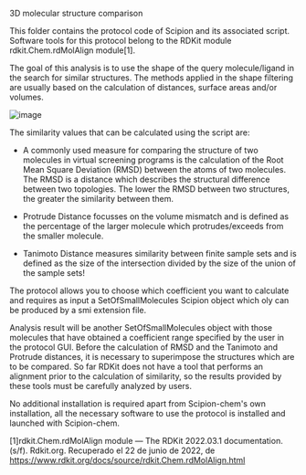 3D molecular structure comparison

This folder contains the protocol code of Scipion and its associated script. Software tools for this protocol belong to the RDKit module rdkit.Chem.rdMolAlign module[1]. 

The goal of this analysis is to use the shape of the query molecule/ligand in the search for similar structures. 
The methods applied in the shape filtering are usually based on the calculation of distances, surface areas and/or volumes.

![image](https://user-images.githubusercontent.com/83068588/175064994-6df51e74-933d-4dfb-8530-4b70653e6ebe.png)


The similarity values that can be calculated using the script are: 

- A commonly used measure for comparing the structure of two molecules in virtual screening programs is the calculation of the Root Mean Square Deviation (RMSD) between the atoms of two molecules. The RMSD is a distance which describes the structural difference between two topologies. The lower the RMSD between two structures, the greater the similarity between them.

- Protrude Distance focusses on the volume mismatch and is defined as the percentage of the larger molecule which protrudes/exceeds from the smaller molecule. 

- Tanimoto Distance measures similarity between finite sample sets and is defined as the size of the intersection divided by the size of the union of the sample sets!


The protocol allows you to choose which coefficient you want to calculate and requires as input a SetOfSmallMolecules Scipion object which oly can be produced by a smi extension file. 

Analysis result will be another SetOfSmallMolecules object with those molecules that have obtained a coefficient range specified by the user in the protocol GUI.
Before the calculation of RMSD and the Tanimoto and Protrude distances, it is necessary to superimpose the structures which are to be compared. So far RDKit does not have a tool that performs an alignment prior to the calculation of similarity, so the results provided by these tools must be carefully analyzed by users.


No additional installation is required apart from Scipion-chem's own installation, all the necessary software to use the protocol is installed and launched with Scipion-chem.

[1]rdkit.Chem.rdMolAlign module — The RDKit 2022.03.1 documentation. (s/f). Rdkit.org. Recuperado el 22 de junio de 2022, de https://www.rdkit.org/docs/source/rdkit.Chem.rdMolAlign.html

